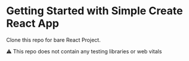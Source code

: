 # Getting Started with Simple Create React App

Clone this repo for bare React Project.

⚠ This repo does not contain any testing libraries or web vitals
